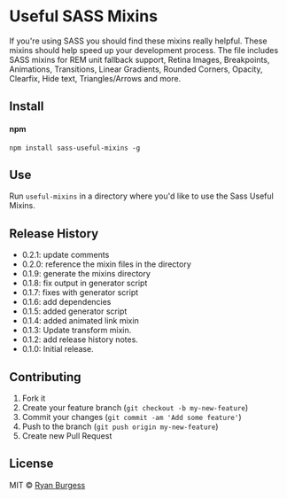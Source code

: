 Useful SASS Mixins
=============

If you're using SASS you should find these mixins really helpful. These mixins should help speed up your development process. The file includes SASS mixins for REM unit fallback support, Retina Images, Breakpoints, Animations, Transitions, Linear Gradients, Rounded Corners, Opacity, Clearfix, Hide text, Triangles/Arrows and more.

## Install
#### npm
    npm install sass-useful-mixins -g

## Use
Run ```useful-mixins``` in a directory where you'd like to use the Sass Useful Mixins.

## Release History
* 0.2.1: update comments
* 0.2.0: reference the mixin files in the directory
* 0.1.9: generate the mixins directory
* 0.1.8: fix output in generator script
* 0.1.7: fixes with generator script
* 0.1.6: add dependencies
* 0.1.5: added generator script
* 0.1.4: added animated link mixin
* 0.1.3: Update transform mixin.
* 0.1.2: add release history notes.
* 0.1.0: Initial release.

## Contributing
1. Fork it
2. Create your feature branch (`git checkout -b my-new-feature`)
3. Commit your changes (`git commit -am 'Add some feature'`)
4. Push to the branch (`git push origin my-new-feature`)
5. Create new Pull Request

## License
MIT © [Ryan Burgess](http://github.com/ryanburgess)